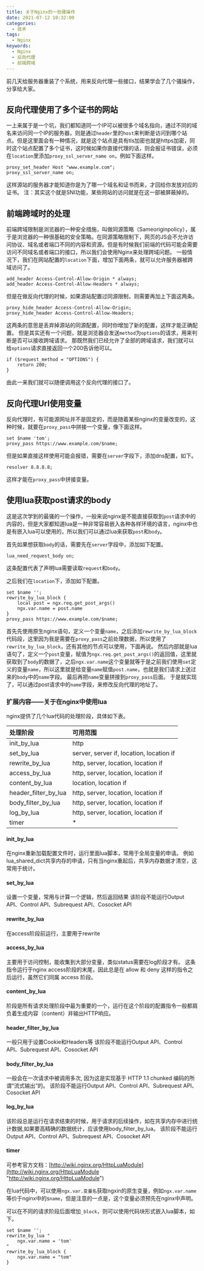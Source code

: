 ```yaml
---
title: 关于Nginx的一些骚操作
date: 2021-07-12 10:32:00
categories: 
  - 技术
tags:
  - Nginx
keywords: 
  - Nginx
  - 反向代理
  - 前端跨域
---
```

前几天给服务器重装了个系统，用来反向代理一些接口，结果学会了几个骚操作，分享给大家。

## 反向代理使用了多个证书的网站
一上来属于是一个坑，我们都知道同一个IP可以被很多个域名指向，通过不同的域名来访问同一个IP的服务器，则是通过`header`里的`host`来判断是访问到哪个站点。但是这里面会有一种情况，就是这个站点是具有tls加密也就是https加密，同时这个站点配置了多个证书，这时候如果你直接代理的话，则会报证书错误，必须在`location`里添加`proxy_ssl_server_name on`，例如下面这样。
```nginx
proxy_set_header Host "www.example.com";
proxy_ssl_server_name on;
```
这样源站的服务器才能知道你是为了哪一个域名和证书而来，才回给你发放对应的证书。
注：其实这个就是SNI功能，某些网站的访问就是在这一部被屏蔽掉的。

## 前端跨域时的处理
前端跨域限制是浏览器的一种安全措施，叫做同源策略（Sameoriginpolicy），属于是浏览器的一种很基础的安全策略。在同源策略限制下，网页的JS会不允许访问协议、域名或者端口不同的内容和资源。但是有时候我们前端的代码可能会需要访问不同域名或者端口的接口，所以我们会使用Nginx来处理跨域问题。
一般情况下，我们在网站配置的`location`下面，增加下面两条，就可以允许服务器被跨域访问了。
```nginx
add_header Access-Control-Allow-Origin * always;
add_header Access-Control-Allow-Headers * always;
```
但是在做反向代理的时候，如果源站配置过同源限制，则需要再加上下面这两条。
```nginx
proxy_hide_header Access-Control-Allow-Origin;
proxy_hide_header Access-Control-Allow-Headers;
```
这两条的意思是丢弃掉源站的同源配置，同时你增加了新的配置，这样才能正确配置。
但是其实还有一个问题，就是浏览器会发送`method`为`options`的请求，用来判断是否可以接收跨域请求。
那既然我们已经允许了全部的跨域请求，我们就可以给`options`请求直接返回一个200告诉他可以。
```nginx
if ($request_method = "OPTIONS") {
	return 200;
}
```
由此一来我们就可以随便调用这个反向代理的接口了。

## 反向代理Url使用变量
反向代理时，有可能源网址并不是固定的，而是随着某些nginx的变量改变的，这种时候，就要在`proxy_pass`中拼接一个变量，像下面这样。
```nginx
set $name 'tom';
proxy_pass https://www.example.com/$name;
```
但是如果直接这样使用可能会报错，需要在`server`字段下，添加dns配置，如下。
```nginx
resolver 8.8.8.8;
```
这样才能在`proxy_pass`中拼接变量。

## 使用lua获取post请求的body
这是这次学到的最骚的一个操作，一般来说nginx是不能直接获取到`post`请求中的内容的，但是大家都知道lua是一种非常容易嵌入各种各样环境的语言，nginx中也是有嵌入lua可以使用的，所以我们可以通过lua来获取`post`和`body`。

首先如果想获取`body`的话，需要先在`server`字段中，添加如下配置。
```nginx
lua_need_request_body on;
```
这条配置代表了声明lua需要读取`request`和`body`。

之后我们在`location`下，添加如下配置。
```nginx
set $name '';
rewrite_by_lua_block {
	local post = ngx.req.get_post_args()
	ngx.var.name = post.name
}
proxy_pass https://www.example.com/$name;
```
首先先使用原生nginx语句，定义一个变量`name`，之后添加`rewrite_by_lua_block`代码段，这里因为我是需要在`proxy_pass`之前处理数据，所以使用了`rewrite_by_lua_block`，还有其他的节点可以使用，下面再说。
然后内部就是lua语句了，定义一个`post`变量，赋值为`ngx.req.get_post_args()`的返回值，这里就获取到了`body`的数据了，之后`ngx.var.name`这个变量就等于是之前我们使用`set`定义的变量`name`，所以这里就是给变量`name`赋值`post.name`，也就是我们请求上送过来的`body`中的`name`字段。
最后再把`name`变量拼接到`proxy_pass`后面。
于是就实现了，可以通过post请求中的`name`字段，来修改反向代理的地址了。

### 扩展内容——关于在nginx中使用lua
nginx提供了几个lua代码的处理阶段，具体如下表。

|处理阶段|可用范围|
|:-|:-|
|init_by_lua|http|
|set_by_lua|server, server if, location, location if|
|rewrite_by_lua|http, server, location, location if|
|access_by_lua|http, server, location, location if|
|content_by_lua|location, location if|
|header_filter_by_lua|http, server, location, location if|
|body_filter_by_lua|http, server, location, location if|
|log_by_lua|http, server, location, location if|
|timer|\*|

#### init_by_lua
在nginx重新加载配置文件时，运行里面lua脚本，常用于全局变量的申请。
例如lua_shared_dict共享内存的申请，只有当nginx重起后，共享内存数据才清空，这常用于统计。

#### set_by_lua
设置一个变量，常用与计算一个逻辑，然后返回结果
该阶段不能运行Output API、Control API、Subrequest API、Cosocket API

#### rewrite_by_lua
在access阶段前运行，主要用于rewrite

#### access_by_lua
主要用于访问控制，能收集到大部分变量，类似status需要在log阶段才有。
这条指令运行于nginx access阶段的末尾，因此总是在 allow 和 deny 这样的指令之后运行，虽然它们同属 access 阶段。

#### content_by_lua
阶段是所有请求处理阶段中最为重要的一个，运行在这个阶段的配置指令一般都肩负着生成内容（content）并输出HTTP响应。

#### header_filter_by_lua
一般只用于设置Cookie和Headers等
该阶段不能运行Output API、Control API、Subrequest API、Cosocket API

#### body_filter_by_lua
一般会在一次请求中被调用多次, 因为这是实现基于 HTTP 1.1 chunked 编码的所谓“流式输出”的。
该阶段不能运行Output API、Control API、Subrequest API、Cosocket API

#### log_by_lua
该阶段总是运行在请求结束的时候，用于请求的后续操作，如在共享内存中进行统计数据,如果要高精确的数据统计，应该使用body_filter_by_lua。
该阶段不能运行Output API、Control API、Subrequest API、Cosocket API

#### timer
可参考官方文档：[http://wiki.nginx.org/HttpLuaModule](http://wiki.nginx.org/HttpLuaModule "http://wiki.nginx.org/HttpLuaModule")

在lua代码中，可以使用`ngx.var.变量名`获取ngxin的原生变量，例如`ngx.var.name`等价于nginx中的`$name`，但是注意的一点是，这个变量必须预先在nginx中声明。

可以在不同的请求阶段后面增加`_block`，则可以使用代码块形式嵌入lua脚本，如下。

```nginx
set $name '';
rewrite_by_lua "
	ngx.var.name = 'tom'
"
rewrite_by_lua_block {
	ngx.var.name = "tom"
}
```